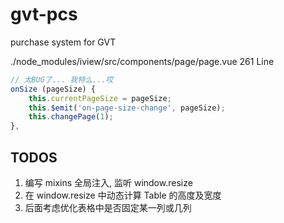 # gvt-pcs
purchase system for GVT

./node_modules/iview/src/components/page/page.vue 261 Line

``` javascript
// 太BUG了... 我特么...哎
onSize (pageSize) {
    this.currentPageSize = pageSize;
    this.$emit('on-page-size-change', pageSize);
    this.changePage(1);
},
```

## TODOS
1. 编写 mixins 全局注入, 监听 window.resize
2. 在 window.resize 中动态计算 Table 的高度及宽度
3. 后面考虑优化表格中是否固定某一列或几列